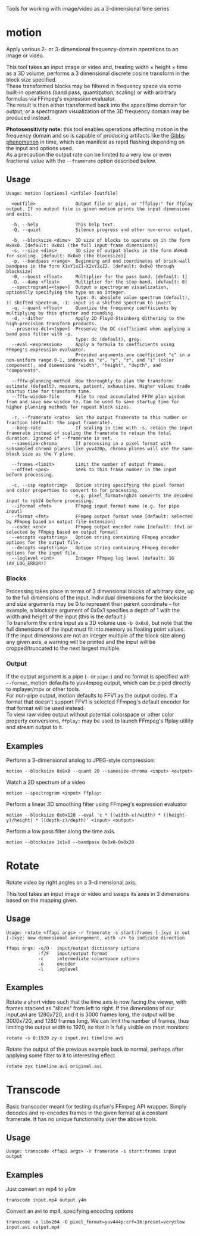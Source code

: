 Tools for working with image/video as a 3-dimensional time series

# motion
Apply various 2- or 3-dimensional frequency-domain operations to an image or video.

This tool takes an input image or video and, treating width × height × time as a 3D volume, performs a 3 dimensional discrete cosine transform in the block size specified.  
These transformed blocks may be filtered in frequency space via some built-in operations (band pass, quantization, scaling) or with arbitrary formulas via FFmpeg's expression evaluator.  
The result is then either transformed back into the space/time domain for output, or a spectrogram visualization of the 3D frequency domain may be produced instead.

**Photosensitivity note:** this tool enables operations affecting motion in the frequency domain and so is capable of producing artifacts like the [Gibbs phenomenon](https://en.wikipedia.org/wiki/Gibbs_phenomenon) in time, which can manifest as rapid flashing depending on the input and options used.  
As a precaution the output rate can be limited to a very low or even fractional value with the `--framerate` option described below.

## Usage

	Usage: motion [options] <infile> [outfile]

      <outfile>               Output file or pipe, or "ffplay:" for ffplay output. If no output file is given motion prints the input dimensions and exits.
      
	  -h, --help              This help text.
	  -Q, --quiet             Silence progress and other non-error output.
      
	  -b, --blocksize <dims>  3D size of blocks to operate on in the form WxHxD. [default: 0x0x1 (the full input frame dimensions)]
	  -s, --size <dims>       3D size of output blocks in the form WxHxD for scaling. [default: 0x0x0 (the blocksize)]
	  -p, --bandpass <range>  Beginning and end coordinates of brick-wall bandpass in the form X1xY1xZ1-X2xY2xZ2. [default: 0x0x0 through blocksize]
	  -B, --boost <float>     Multiplier for the pass band. [default: 1]
	  -D, --damp <float>      Multiplier for the stop band. [default: 0]
	  --spectrogram[=<type>]  Output a spectrogram visualization, optionally specifying the type as an integer.
	                          type: 0: absolute value spectrum (default), 1: shifted spectrum, -1: input is a shifted spectrum to invert
	  -q, --quant <float>     Quantize the frequency coefficients by multiplying by this qfactor and rounding.
	  -d, --dither            Apply 2D Floyd-Steinberg dithering to the high-precision transform products.
	  --preserve-dc[=<type>]  Preserve the DC coefficient when applying a band pass filter with -p.
	                          type: dc (default), grey.
	  --eval <expression>     Apply a formula to coefficients using FFmpeg's expression evaluator.
	                          Provided arguments are coefficient "c" in a non-uniform range 0-1, indexes as "x", "y", "z", and "i" (color component), and dimensions "width", "height", "depth", and "components".
      
	  --fftw-planning-method  How thoroughly to plan the transform: estimate (default), measure, patient, exhaustive. Higher values trade startup time for transform time.
	  --fftw-wisdom-file      File to read accumulated FFTW plan wisdom from and save new wisdom to. Can be used to save startup time for higher planning methods for repeat block sizes.
      
	  -r, --framerate <rate>  Set the output framerate to this number or fraction (default: the input framerate).
	  --keep-rate             If scaling in time with -s, retain the input framerate instead of scaling the framerate to retain the total duration. Ignored if --framerate is set.
	  --samesize-chroma       If processing in a pixel format with subsampled chroma planes like yuv420p, chroma planes will use the same block size as the Y plane.
      
	  --frames <limit>        Limit the number of output frames.
	  --offset <pos>          Seek to this frame number in the input before processing.
      
	  -c, --csp <optstring>   Option string specifying the pixel format and color properties to convert to for processing.
	                          e.g. pixel_format=rgb24 converts the decoded input to rgb24 before processing.
      --iformat <fmt>         FFmpeg input format name (e.g. for pipe input)
	  --format <fmt>          FFmpeg output format name [default: selected by FFmpeg based on output file extension]
	  --codec <enc>           FFmpeg output encoder name [default: ffv1 or selected by FFmpeg based on output format]
      --encopts <optstring>   Option string containing FFmpeg encoder options for the output file.
      --decopts <optstring>   Option string containing FFmpeg decoder options for the input file.
	  --loglevel <int>        Integer FFmpeg log level [default: 16 (AV_LOG_ERROR)]

### Blocks
Processing takes place in terms of 3 dimensional blocks of arbitrary size, up to the full dimensions of the input. Individual dimensions for the blocksize and size arguments may be 0 to represent their parent coordinate – for example, a blocksize argument of 0x0x1 specifies a depth of 1 with the width and height of the input (this is the default.)  
To transform the entire input as a 3D volume use `-b 0x0x0`, but note that the full dimensions of the input must fit into memory as floating point values.  
If the input dimensions are not an integer multiple of the block size along any given axis, a warning will be printed and the input will be cropped/truncated to the next largest multiple.

### Output
If the output argument is a pipe (`-` or `pipe:`) and no format is specified with `--format`, motion defaults to yuv4mpeg output, which can be piped directly to mplayer/mpv or other tools.  
For non-pipe output, motion defaults to FFV1 as the output codec. If a format that doesn't support FFV1 is selected FFmpeg's default encoder for that format will be used instead.  
To view raw video output without potential colorspace or other color property conversions, `ffplay:` may be used to launch FFmpeg's ffplay utility and stream output to it.

## Examples

Perform a 3-dimensional analog to JPEG-style compression:
	
	motion --blocksize 8x8x8 --quant 20 --samesize-chroma <input> <output>

Watch a 2D spectrum of a video

	motion --spectrogram <input> ffplay:

Perform a linear 3D smoothing filter using FFmpeg's expression evaluator

	motion --blocksize 0x0x120 --eval 'c * ((width-x)/width) * ((height-y)/height) * ((depth-z)/depth)' <input> <output>

Perform a low pass filter along the time axis.

	motion --blocksize 1x1x0 --bandpass 0x0x0-0x0x20

# Rotate
Rotate video by right angles on a 3-dimensional axis.

This tool takes an input image or video and swaps its axes in 3 dimensions based on the mapping given.

## Usage

	Usage: rotate <ffapi args> -r framerate -s start:frames [-]xyz in out
	[-]xyz: new dimensional arrangement, with -/+ to indicate direction

	ffapi args: -o/O   input/output dictionary options
	            -f/F   input/output format
	            -c     intermediate colorspace options
	            -e     encoder
	            -l     loglevel

## Examples
Rotate a short video such that the time axis is now facing the viewer, with frames stacked as "slices" from left to right. If the dimensions of our input.avi are 1280x720, and it is 3000 frames long, the output will be 3000x720, and 1280 frames long. We can limit the number of frames, thus limiting the output width to 1920, so that it is fully visible on most monitors:

	rotate -s 0:1920 zy-x input.avi timeline.avi

Rotate the output of the previous example back to normal, perhaps after applying some filter to it to interesting effect

	rotate zyx timeline.avi original.avi

# Transcode
Basic transcoder meant for testing dspfun's FFmpeg API wrapper. Simply decodes and re-encodes frames in the given format at a constant framerate. It has no unique functionality over the above tools.

## Usage

	Usage: transcode <ffapi args> -r framerate -s start:frames input output

## Examples
Just convert an mp4 to y4m

	transcode input.mp4 output.y4m

Convert an avi to mp4, specifying encoding options

	transcode -e libx264 -O pixel_format=yuv444p:crf=16:preset=veryslow input.avi output.mp4